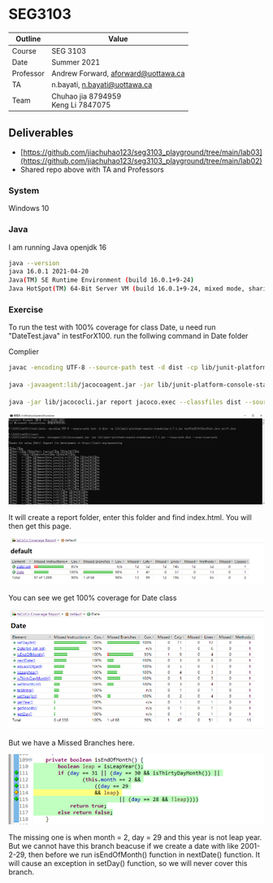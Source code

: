 # SEG3103

| Outline | Value |
| --- | --- |
| Course | SEG 3103 |
| Date | Summer 2021 |
| Professor | Andrew Forward, aforward@uottawa.ca |
| TA | n.bayati, n.bayati@uottawa.ca |
| Team | Chuhao jia 8794959<br>Keng Li 7847075 |


## Deliverables

* [https://github.com/jiachuhao123/seg3103_playground/tree/main/lab03](https://github.com/jiachuhao123/seg3103_playground/tree/main/lab02)
* Shared repo above with TA and Professors

### System

Windows 10

### Java

I am running Java openjdk 16

```bash
java --version
java 16.0.1 2021-04-20
Java(TM) SE Runtime Environment (build 16.0.1+9-24)
Java HotSpot(TM) 64-Bit Server VM (build 16.0.1+9-24, mixed mode, sharing)
```


### Exercise

To run the test with 100% coverage for class Date, u need run "DateTest.java" in testForX100.
run the follwing command in Date folder

Complier 
```bash
javac -encoding UTF-8 --source-path test -d dist -cp lib/junit-platform-console-standalone-1.7.1.jar testForX100/DateTest.java src/*.java

java -javaagent:lib/jacocoagent.jar -jar lib/junit-platform-console-standalone-1.7.1.jar --class-path dist --scan-class-path

java -jar lib/jacococli.jar report jacoco.exec --classfiles dist --sourcefiles src --html report
```
![Running Java in the console](assets/date2.png)

It will create a report folder, enter this folder and find index.html. You will then get this page.

![Running Java in the console](assets/date3.png)

You can see we get 100% coverage for Date class

![Running Java in the console](assets/date4.png)

But we have a Missed Branches here.

![Running Java in the console](assets/date5.png)

The missing one is when month = 2, day = 29 and this year is not leap year. But we cannot have this branch beacuse if we create a date with like 2001-2-29, then before we run isEndOfMonth() function in nextDate() function. It will cause an exception in setDay() function, so we will never cover this branch.


